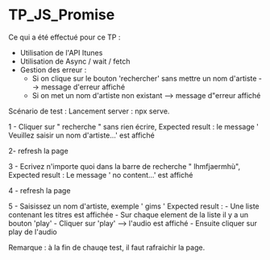 # TP_JS_Promise


Ce qui a été effectué pour ce TP : 
- Utilisation de l'API Itunes
- Utilisation de Async / wait / fetch
- Gestion des erreur : 
    - Si on clique sur le bouton 'rechercher' sans mettre un nom d'artiste --> message d'erreur affiché
    - Si on met un nom d'artiste non existant --> message d"erreur affiché

Scénario de test : 
Lancement server : npx serve.

1 - Cliquer sur " recherche " sans rien écrire, 
				Expected result : le message ' Veuillez saisir un nom d'artiste...' est affiché
				
2- refresh la page 

3 - Ecrivez n'importe quoi dans la barre de recherche " lhmfjaermhù",
				Expected result :  Le message ' no content...' est affiché 

4 - refresh la page

5 - Saisissez un nom d'artiste, exemple ' gims ' 
					Expected result : - Une liste contenant les titres est affichée
							  - Sur chaque element de la liste il y a un bouton 'play'
							  - Cliquer sur 'play'  --> l'audio est affiché
							  - Ensuite cliquer sur play de l'audio 

Remarque : à la fin de chauqe test, il faut rafraichir la page.													
										
					
